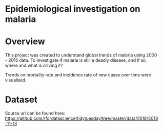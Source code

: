 # Epidemiological investigation on malaria

# Overview
This project was created to understand global trends of malaria using 2000 - 2016 data. 
To investigate if malaria is still a deadly disease, and if so, where and what is driving it?

Trends on mortality rate and incidence rate of new cases over time were visualised.

# Dataset
Source url can be found here: https://github.com/rfordatascience/tidytuesday/tree/master/data/2018/2018-11-13
